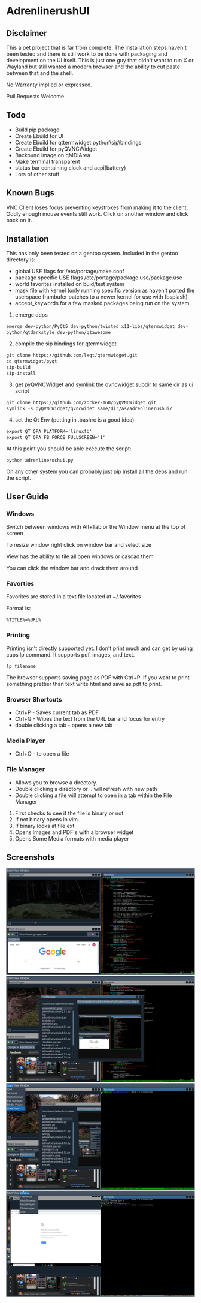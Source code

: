 # AdrenlinerushUI

## Disclaimer

This a pet project that is far from complete.  The installation steps haven't been tested and there is still work to be done with packaging and development on the UI itself.  This is just one guy that didn't want to run X or Wayland but still wanted a modern browser and the ability to cut paste between that and the shell.

No Warranty implied or expressed.  

Pull Requests Welcome.

## Todo

- Build pip package
- Create Ebuild for UI
- Create Ebuild for qttermwidget python\sip\bindings
- Create Ebuild for pyQVNCWidget
- Backound image on qMDIArea
- Make terminal transparent
- status bar containing clock and acpi(battery)
- Lots of other stuff

## Known Bugs

VNC Client loses focus preventing keystrokes from making it to the client.  Oddly enough mouse events still work.  Click on another window and click back on it.

## Installation

This has only been tested on a gentoo system.  Included in the gentoo directory is:

- global USE flags for /etc/portage/make.conf
- package specific USE flags /etc/portage/package.use/package.use
- world favorites installed on buid/test system
- mask file with kernel (only running specific version as haven't ported the userspace frambufer patches to a newer kernel for use with fbsplash)
- accept_keywords for a few masked packages being run on the system

1. emerge deps

```
emerge dev-python/PyQt5 dev-python/twisted x11-libs/qtermwidget dev-python/qtdarkstyle dev-python/qtawesome
```
2. compile the sip bindings for qtermwidget
```
git clone https://github.com/lxqt/qtermwidget.git
cd qtermwidget/pyqt
sip-build
sip-install
```
3. get pyQVNCWidget and symlink the qvncwidget subdir to same dir as ui script
```
git clone https://github.com/zocker-160/pyQVNCWidget.git
symlink -s pyQVNCWidget/qvncwidet same/dir/as/adrenlinerushui/ 
```
4. set the Qt Env (putting in .bashrc is a good idea)
```
export QT_QPA_PLATFORM='linuxfb'
export QT_QPA_FB_FORCE_FULLSCREEN='1'
```

At this point you should be able execute the script:
```
python adrenlinerushui.py
```

On any other system you can probably just pip install all the deps and run the script.

## User Guide

### Windows

Switch between windows with Alt+Tab or the Window menu at the top of screen

To resize window right click on window bar and select size

View has the ability to tile all open windows or cascad them

You can click the window bar and drack them around

### Favorties

Favorites are stored in a text file located at ~/.favorites

Format is:
```
%TITLE%=%URL%
```
### Printing

Printing isn't directly supported yet.  I don't print much and can get by using cups lp command.  It supports pdf, images, and text.
```
lp filename
```

The browser supports saving page as PDF with Ctrl+P.  If you want to print something prettier than text write html and save as pdf to print.

### Browser Shortcuts

- Ctrl+P - Saves current tab as PDF
- Ctrl+G - Wipes the text from the URL bar and focus for entry
- double clicking a tab - opens a new tab

### Media Player

- Ctrl+O - to open a file

### File Manager 

- Allows you to browse a directory.
- Double clicking a directory or .. will refresh with new path
- Double clicking a file will attempt to open in a tab within the File Manager
1. First checks to see if the file is binary or not
2. If not binary opens in vim
3. If binary looks at file ext
4. Opens Images and PDF's with a browser widget
5. Opens Some Media formats with media player


## Screenshots

![Screenshot 1](screenshot1.png)
![Screenshot 2](screenshot2.png)
![Screenshot 3](screenshot3.png)
![Screenshot 4](screenshot4.png)
